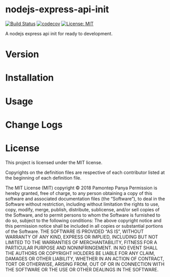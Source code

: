 # nodejs-express-api-init
[![Build Status](https://travis-ci.com/pamontep/nodejs-express-api-init.svg?branch=master)](https://travis-ci.com/pamontep/nodejs-express-api-init) [![codecov](https://codecov.io/gh/pamontep/nodejs-express-api-init/branch/master/graph/badge.svg)](https://codecov.io/gh/pamontep/nodejs-express-api-init) [![License: MIT](https://img.shields.io/badge/License-MIT-yellow.svg)](https://opensource.org/licenses/MIT)

A nodejs express api init for ready to development.

# Version

# Installation

# Usage

# Change Logs

# License

This project is licensed under the MIT license.

Copyrights on the definition files are respective of each contributor listed at the beginning of each definition file.

The MIT License (MIT)
copyright © 2018 Pamontep Panya
Permission is hereby granted, free of charge, to any person obtaining a copy of this software and associated 
documentation files (the “Software”), to deal in the Software without restriction, including without 
limitation the rights to use, copy, modify, merge, publish, distribute, sublicense, and/or sell copies of 
the Software, and to permit persons to whom the Software is furnished to do so, subject to the following
conditions:
The above copyright notice and this permission notice shall be included in all copies or substantial portions 
of the Software.
THE SOFTWARE IS PROVIDED “AS IS”, WITHOUT WARRANTY OF ANY KIND, EXPRESS OR IMPLIED, INCLUDING BUT NOT LIMITED 
TO THE WARRANTIES OF MERCHANTABILITY, FITNESS FOR A PARTICULAR PURPOSE AND NONINFRINGEMENT. IN NO EVENT 
SHALL THE AUTHORS OR COPYRIGHT HOLDERS BE LIABLE FOR ANY CLAIM, DAMAGES OR OTHER LIABILITY, WHETHER IN AN 
ACTION OF CONTRACT, TORT OR OTHERWISE, ARISING FROM, OUT OF OR IN CONNECTION WITH THE SOFTWARE OR THE USE 
OR OTHER DEALINGS IN THE SOFTWARE.